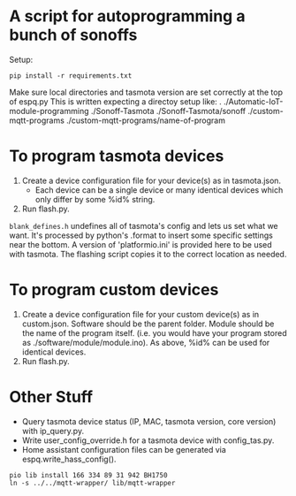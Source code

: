 # A script for autoprogramming a bunch of sonoffs

Setup:

```
pip install -r requirements.txt
```

Make sure local directories and tasmota version are set correctly at the top of espq.py
This is written expecting a directoy setup like:
.
./Automatic-IoT-module-programming
./Sonoff-Tasmota
./Sonoff-Tasmota/sonoff
./custom-mqtt-programs
./custom-mqtt-programs/name-of-program

# To program tasmota devices
1. Create a device configuration file for your device(s) as in tasmota.json.
    - Each device can be a single device or many identical devices which only differ by some %id% string.
2. Run flash.py.

`blank_defines.h` undefines all of tasmota's config and lets us set what we want.
It's processed by python's .format to insert some specific settings near the bottom.
A version of 'platformio.ini' is provided here to be used with tasmota. The flashing script copies it to the correct location as needed.

# To program custom devices
1. Create a device configuration file for your custom device(s) as in custom.json. Software should be the parent folder. Module should be the name of the program itself. (i.e. you would have your program stored as ./software/module/module.ino). As above, %id% can be used for identical devices.
2. Run flash.py.

# Other Stuff
- Query tasmota device status (IP, MAC, tasmota version, core version) with ip_query.py.
- Write user_config_override.h for a tasmota device with config_tas.py.
- Home assistant configuration files can be generated via espq.write_hass_config().

```
pio lib install 166 334 89 31 942 BH1750
ln -s ../../mqtt-wrapper/ lib/mqtt-wrapper
```
